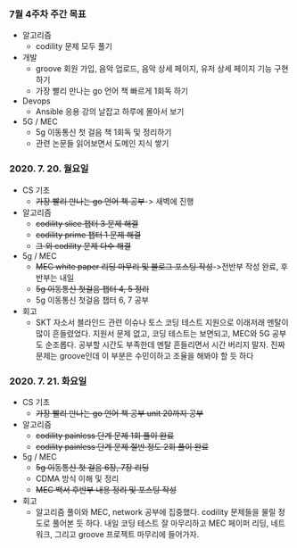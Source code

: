 ### 7월 4주차 주간 목표
- 알고리즘
  - codility 문제 모두 풀기
- 개발
  - groove 회원 가입, 음악 업로드, 음악 상세 페이지, 유저 상세 페이지 기능 구현하기
  - 가장 빨리 만나는 go 언어 책 빠르게 1회독 하기
- Devops
  - Ansible 응용 강의 날잡고 하루에 몰아서 보기
- 5G / MEC
  - 5g 이동통신 첫 걸음 책 1회독 및 정리하기
  - 관련 논문들 읽어보면서 도메인 지식 쌓기

### 2020. 7. 20. 월요일
- CS 기초
  - ~~가장 빨리 만나는 go 언어 책 공부~~-> 새벽에 진행
- 알고리즘
  - ~~codility slice 챕터 3 문제 해결~~
  - ~~codility prime 챕터 1 문제 해결~~
  - ~~그 외 codility 문제 다수 해결~~
- 5g / MEC
  - ~~MEC white paper 리딩 마무리 및 블로그 포스팅 작성~~->전반부 작성 완료, 후반부는 내일
  - ~~5g 이동통신 첫걸음 챕터 4, 5 정리~~
  - 5g 이동통신 첫걸음 챕터 6, 7 공부
- 회고
  - SKT 자소서 블라인드 관련 이슈나 토스 코딩 테스트 지원으로 이래저래 멘탈이 많이 흔들렸었다. 지원서 문제 없고, 코딩 테스트는 보면되고, MEC와 5G 공부도 순조롭다. 공부할 시간도 부족한데 멘탈 흔들리면서 시간 버리지 말자. 진짜 문제는 groove인데 이 부분은 수민이하고 조율을 해봐야 할 듯 하다

### 2020. 7. 21. 화요일
- CS 기초
  - ~~가장 빨리 만나는 go 언어 책 공부 unit 20까지 공부~~
- 알고리즘
  - ~~codility painless 단계 문제 1회 풀이 완료~~
  - ~~codility painless 단계 문제 절반 정도 2회 풀이 완료~~
- 5g / MEC
  - ~~5g 이동통신 첫 걸음 6장, 7장 리딩~~
  - CDMA 방식 이해 및 정리
  - ~~MEC 백서 후반부 내용 정리 및 포스팅 작성~~
- 회고
  - 알고리즘 풀이와 MEC, network 공부에 집중했다. codility 문제들을 물릴 정도로 풀어본 듯 하다. 내일 코딩 테스트 잘 마무리하고 MEC 페이퍼 리딩, 네트워크, 그리고 groove 프로젝트 마무리에 들어가자.
